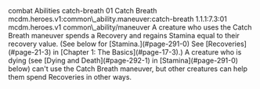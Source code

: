 <ability>
  <metadata>
    <class>combat</class>
    <file_dpath>Abilities</file_dpath>
    <item_id>catch-breath</item_id>
    <item_index>01</item_index>
    <item_name>Catch Breath</item_name>
    <scc>mcdm.heroes.v1:common\_ability.maneuver:catch-breath</scc>
    <scdc>1.1.1:7.3:01</scdc>
    <source>mcdm.heroes.v1</source>
    <type>common\_ability/maneuver</type>
  </metadata>
  <effects>
    <effect type="mundane">A creature who uses the Catch Breath maneuver spends a Recovery and regains Stamina equal to their recovery value. (See below for [Stamina.](#page-291-0) See [Recoveries](#page-21-3) in [Chapter 1: The Basics](#page-17-3).)
A creature who is dying (see [Dying and Death](#page-292-1) in [Stamina](#page-291-0) below) can&apos;t use the Catch Breath maneuver, but other creatures can help them spend Recoveries in other ways.</effect>
  </effects>
</ability>
